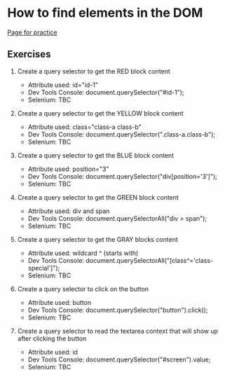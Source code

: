 
# How to find elements in the DOM

[Page for practice](https://raphael.moita.gitlab.io/query-selectors/page-1.html)

## Exercises
1. Create a query selector to get the RED block content

    * Attribute used: id="id-1"
    * Dev Tools Console: document.querySelector("#id-1");
    * Selenium: TBC

2. Create a query selector to get the YELLOW block content
    * Attribute used: class="class-a class-b"
    * Dev Tools Console: document.querySelector(".class-a.class-b");
    * Selenium: TBC
    
3. Create a query selector to get the BLUE block content
    * Attribute used: position="3"
    * Dev Tools Console: document.querySelector("div[position='3']");
    * Selenium: TBC
    
4. Create a query selector to get the GREEN block content
    * Attribute used: div and span
    * Dev Tools Console: document.querySelectorAll("div > span");
    * Selenium: TBC
    
5. Create a query selector to get the GRAY blocks content
    * Attribute used: wildcard ^ (starts with)
    * Dev Tools Console: document.querySelectorAll("[class^='class-special']");
    * Selenium: TBC
    
6. Create a query selector to click on the button
    * Attribute used: button
    * Dev Tools Console: document.querySelector("button").click();
    * Selenium: TBC
    
7. Create a query selector to read the textarea context that will show up after clicking the button
    * Attribute used: id
    * Dev Tools Console: document.querySelector("#screen").value;
    * Selenium: TBC
